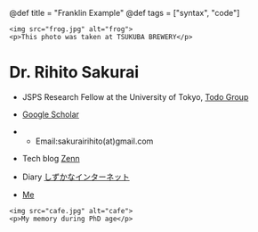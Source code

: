 @def title = "Franklin Example"
@def tags = ["syntax", "code"]

~~~
<img src="frog.jpg" alt="frog">
<p>This photo was taken at TSUKUBA BREWERY</p>
~~~

# Dr. Rihito Sakurai 

- JSPS Research Fellow at the University of Tokyo, [Todo Group](https://exa.phys.s.u-tokyo.ac.jp/ja/index_html)

- [Google Scholar](https://scholar.google.com/citations?hl=ja&authuser=1&user=IKqeswsAAAAJ)

- - Email:sakurairihito(at)gmail.com

- Tech blog [Zenn](https://zenn.dev/rihitosakurai)

- Diary [しずかなインターネット](https://sizu.me/sakurai)

- [Me](https://github.com/sakurairihito/self-intro)

~~~
<img src="cafe.jpg" alt="cafe">
<p>My memory during PhD age</p>
~~~ 